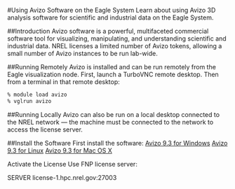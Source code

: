 #Using Avizo Software on the Eagle System
Learn about using Avizo 3D analysis software for scientific and industrial data on the Eagle System.

##Introduction
Avizo software is a powerful, multifaceted commercial software tool for visualizing, manipulating, and understanding scientific and industrial data. 
NREL licenses a limited number of Avizo tokens, allowing a small number of Avizo instances to be run lab-wide.

##Running Remotely
Avizo is installed and can be run remotely from the Eagle visualization node. 
First, launch a TurboVNC remote desktop. 
Then from a terminal in that remote desktop:

``` bash
% module load avizo 
% vglrun avizo
```

##Running Locally
Avizo can also be run on a local desktop connected to the NREL network — the machine must be connected to the network to access the license server.

##Install the Software
First install the software:
[Avizo 9.3 for Windows](ftp://ftp.vsg3d.com/private/MASTERS/Avizo/9.3.0/f93abe0f/Avizo-930-Windows64-VC12.exe)
[Avizo 9.3 for Linux](ftp://ftp.vsg3d.com/private/MASTERS/Avizo/9.3.0/f93abe0f/Avizo-930-Linux64-gcc44.bin)
[Avizo 9.3 for Mac OS X](ftp://ftp.vsg3d.com/private/MASTERS/Avizo/9.3.0/f93abe0f/Avizo-930-MacOSX-gcc42.pkg)

Activate the License
Use FNP license server:

SERVER license-1.hpc.nrel.gov:27003
